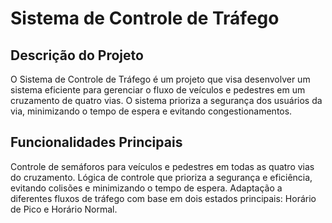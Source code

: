# Sistema de Controle de Tráfego

## Descrição do Projeto
O Sistema de Controle de Tráfego é um projeto que visa desenvolver um sistema eficiente para gerenciar o fluxo de veículos e pedestres em um cruzamento de quatro vias. O sistema prioriza a segurança dos usuários da via, minimizando o tempo de espera e evitando congestionamentos.

## Funcionalidades Principais
Controle de semáforos para veículos e pedestres em todas as quatro vias do cruzamento.
Lógica de controle que prioriza a segurança e eficiência, evitando colisões e minimizando o tempo de espera.
Adaptação a diferentes fluxos de tráfego com base em dois estados principais: Horário de Pico e Horário Normal.
